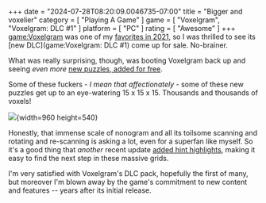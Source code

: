 +++
date = "2024-07-28T08:20:09.0046735-07:00"
title = "Bigger and voxelier"
category = [ "Playing A Game" ]
game = [ "Voxelgram", "Voxelgram: DLC #1" ]
platform = [ "PC" ]
rating = [ "Awesome" ]
+++
<game:Voxelgram> was one of my [favorites in 2021]($SiteBaseURL$2022/01/01/2021-in-review-not-dead-yet/), so I was thrilled to see its [new DLC](game:Voxelgram: DLC #1) come up for sale.  No-brainer.

What was really surprising, though, was booting Voxelgram back up and seeing *even more* [new puzzles, added for free](https://store.steampowered.com/news/app/1158470/view/4963541146758479893).

Some of these fuckers - *I mean that affectionately* - some of these new puzzles get up to an eye-watering 15 x 15 x 15.  Thousands and thousands of voxels!

![]($SiteBaseURL$voxelgram-dlc-1_superlong-puzzle.jpg){width=960 height=540}

Honestly, that immense scale of nonogram and all its toilsome scanning and rotating and re-scanning is asking a lot, even for a superfan like myself.  So it's a good thing that *another* recent update [added hint highlights](https://store.steampowered.com/news/app/1158470/view/4227272901028323267), making it easy to find the next step in these massive grids.

I'm very satisfied with Voxelgram's DLC pack, hopefully the first of many, but moreover I'm blown away by the game's commitment to new content and features -- years after its initial release.
